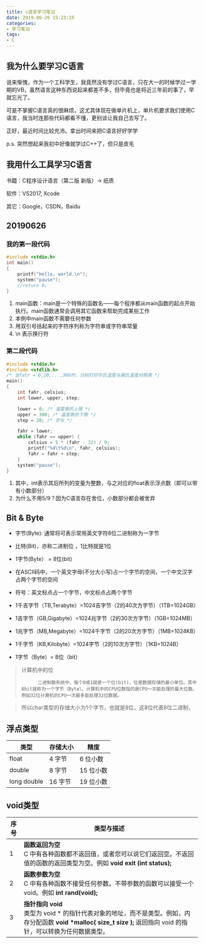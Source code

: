 ```yaml
---
title: c语言学习笔记
date: 2019-06-26 15:23:15
categories: 
- 学习笔记
tags: 
- C
---
```


## 我为什么要学习C语言

说来惭愧，作为一个工科学生，我竟然没有学过C语言，只在大一的时候学过一学期的VB，虽然语言这种东西说起来都差不多，但毕竟也是将近三年前的事了，早就忘光了。

可是不掌握C语言真的很麻烦，这尤其体现在做单片机上，单片机要求我们使用C语言，我当时连那些代码都看不懂，更别谈让我自己去写了。

正好，最近时间比较充沛。拿出时间来把C语言好好学学

p.s. 突然想起来我初中好像就学过C++了，但只是皮毛

## 我用什么工具学习C语言

书籍：C程序设计语言（第二版 新版）→ 纸质

软件：VS2017, Xcode

其它：Google，CSDN，Baidu

## 20190626

### 我的第一段代码

``` c
#include <stdio.h>
int main()
{
	printf("hello, world.\n");
	system("pause");
	//return 0;
}
```

1. main函数：main是一个特殊的函数名——每个程序都从main函数的起点开始执行。main函数通常会调用其它函数来帮助完成某些工作
2. 本例中main函数不需要任何参数
3. 用双引号括起来的字符序列称为字符串或字符串常量
4. \n 表示换行符

### 第二段代码

```c
#include <stdio.h>
#include <stdlib.h>
/* 当fatr = 0,20,...,300时，分别打印华氏温度与摄氏温度对照表 */
main()
{
	int fahr, celsius;
	int lower, upper, step;

	lower = 0; /* 温度表的上限 */
	upper = 300; /* 温度表的下限 */
	step = 20; /* 步长 */

	fahr = lower;
	while (fahr <= upper) {
		celsius = 5 * (fahr - 32) / 9;
		printf("%d\t%d\n", fahr, celsius);
		fahr = fahr + step;
	}
	system("pause");
}
```

1. 其中，int表示其后所列的变量为整数，与之对应的float表示浮点数（即可以带有小数部分）
2. 为什么不用5/9？因为C语言存在舍位，小数部分都会被舍弃

## Bit & Byte

* 字节(Byte): 通常将可表示常用英文字符8位二进制称为一字节

* 比特(Bit)，亦称二进制位 ，1比特就是1位

* 1字节(Byte） = 8位(bit) 

* 在ASCII码中，一个英文字母(不分大小写)占一个字节的空间，一个中文汉字占两个字节的空间

* 符号：英文标点占一个字节，中文标点占两个字节

  

* 1千吉字节（TB,Terabyte）=1024吉字节（2的40次方字节）（1TB=1024GB）

* 1吉字节（GB,Gigabyte）=1024兆字节（2的30次方字节）（1GB=1024MB）

* 1兆字节（MB,Megabyte）=1024千字节（2的20次方字节）（1MB=1024KB）

* 1千字节（KB,Kilobyte）=1024字节（2的10次方字节）（1KB=1024B）

* 1字节（Byte）= 8位（bit）

>   计算机中的位
>
>   		二进制数系统中，每个0或1就是一个位(bit)，位是数据存储的最小单位。其中8bit就称为一个字节（Byte）。计算机中的CPU位数指的是CPU一次能处理的最大位数。例如32位计算机的CPU一次最多能处理32位数据。  

>所以char类型的存储大小为1个字节，也就是8位，这8位代表8位二进制，

## 浮点类型

| 类型        | 存储大小 | 精度      |
| ----------- | -------- | --------- |
| float       | 4 字节   | 6 位小数  |
| double      | 8 字节   | 15 位小数 |
| long double | 16 字节  | 19 位小数 |

## void类型

| 序号 | 类型与描述                                                   |
| ---- | ------------------------------------------------------------ |
| 1    | **函数返回为空**<br>C 中有各种函数都不返回值，或者您可以说它们返回空。不返回值的函数的返回类型为空。例如 **void exit (int status);** |
| 2    | **函数参数为空**<br>C 中有各种函数不接受任何参数。不带参数的函数可以接受一个 void。例如 **int rand(void);** |
| 3    | **指针指向 void**<br>类型为 void * 的指针代表对象的地址，而不是类型。例如，内存分配函数 **void \*malloc( size_t size );** 返回指向 void 的指针，可以转换为任何数据类型。 |

